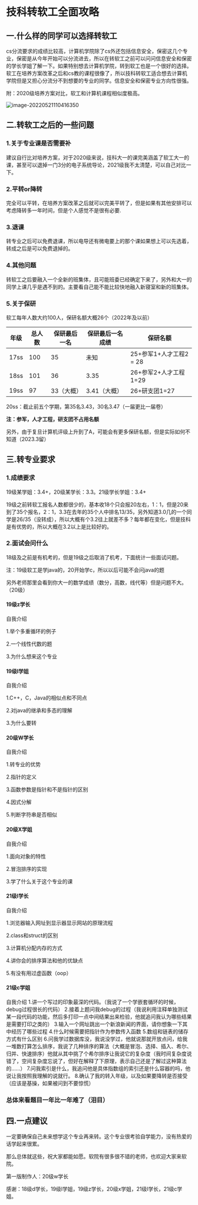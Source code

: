 # 技科转软工全面攻略

## 一.什么样的同学可以选择转软工

cs分流要求的成绩比较高，计算机学院除了cs外还包括信息安全，保密这几个专业，保密是从今年开始可以分流进去，所以在转软工之前可以问问信息安全和保密的学长学姐了解一下。如果特别想去计算机学院，转到软工也是一个很好的选择。软工在培养方案改革之后和cs教的课程很像了，所以技科转软工适合想去计算机学院但是又担心分流分不到想要的专业的同学。信息安全和保密专业方向性很强。

附：2020级培养方案对比，软工和计算机课程相似度极高。

![image-20220521110416350](https://s2.loli.net/2022/05/21/83jYOgraWqmPtwd.png)

## 二.转软工之后的一些问题

### 1.关于专业课是否需要补

建议自行比对培养方案，对于2020级来说，技科大一的课完美涵盖了软工大一的课，甚至可以退掉一门3分的电子系统导论，2021级我不太清楚，可以自己对比一下。

### 2.平转or降转

完全可以平转，在培养方案改革之后就可以完美平转了，但是如果有其他安排可以考虑降转多一年时间，但是个人感觉不是很有必要.

### 3.退课

转专业之后可以免费退课，所以电导还有微电要上的那个课如果想上可以先选着，转成之后是可以免费退掉的。

### 4.其他问题

转软工之后要融入一个全新的班集体，且可能班委已经确定下来了，另外和大一的同学上课几乎是遇不到的。主要看自己能不能比较快地融入新寝室和新的班集体。

### 5.关于保研

软工每年人数大约100人，保研名额大概26个（2022年及以前）

| 年级 | 总人数 | 保研最后一名 | 保研最后一名成绩 | 保研名额                |
| ---- | ------ | ------------ | ---------------- | ----------------------- |
| 17ss | 100    | 35           | 未知             | 25+参军1+人才工程2 = 28 |
| 18ss | 101    | 36           | 3.35             | 26+参军2+人才工程1=29   |
| 19ss | 97     | 33（大概）   | 3.41（大概）     | 26+研支团1=27           |

20ss：截止前五个学期，第35名3.43，30名3.47（一届更比一届卷）

**注：参军，人才工程，研支团不占用名额**

另外，由于复旦计算机评级上升到了A，可能会有更多保研名额，但是实际如何不知道（2023.3留）

## 三.转专业要求

### 1.成绩要求

19级某学姐：3.4+，20级某学长：3.3。21级学长学姐：3.4+

19级之前转软工报名人数都很少的，基本收18个只会报20左右，1：1，但是20来到了35个报名，2：1，3.3在去年的35个人中排名13/35，另外知道3.0几的一个同学是26/35（没转成），所以大概有个3.2往上就差不多？每年都在变化，但是技科是有优势的，所以大概在3.2以上是比较好的。

### 2.面试会问什么

18级及之前是有机考的，但是19级之后取消了机考，下面统计一些面试问题。

注：19级软工是学java的，20开始学c，所以以后可能不会问java的题

另外老师那里会看到你大一的数学成绩（数分，高数，线代等）但是问题不大。（20级）

#### 19级z学长

自我介绍

1.举个多重循环的例子

2.一个线性代数的题

3.为什么想来这个专业

#### 19级l学姐

自我介绍

1.C++，C，Java的相似点和不同点

2.对java的继承和多态的理解

3.为什么要转

#### 20级W学长

自我介绍

1.转专业的优势

2.指针的定义

3.函数参数是指针和不是指针的区别

4.因式分解

5.判断字符串是否相似

#### 20级X学姐

自我介绍

1.面向对象的特性

2.冒泡排序的实现

3.学了什么关于这个专业的课

#### 21级l学长

自我介绍

1.浏览器输入网址到显示器显示网站的原理流程 

2.class和struct的区别

3.计算机分配内存的方式

4.讲你会的排序算法和他的优缺点

5.有没有用过虚函数（oop）

#### 21级c学姐

自我介绍
1.讲一个写过的印象最深的代码。（我说了一个学嵌套循环的时候，debug过程很长的代码）
2.接着上题问我debug的过程（我说利用注释单独测试某一段代码的功能，然后多打印一点中间结果出来检验，他就追问我认为哪些结果是需要打印之类的）
3.输入一个网址跳出一个新浪新闻的界面，请你想象一下其中经历了哪些过程
4.什么时候需要把指针作为参数传入函数
5.数组和链表的储存方式有什么区别
6.问我学过数据库没，我说没学过，他就说那就开放点问，给我一堆数打算怎么排序，我说了几种排序的算法（大概是冒泡、选择、插入、希尔、归并、快速排序）他就从其中挑了个希尔排序让我说它的复杂度（我时间复杂度说错了，空间复杂度忘说了，但好在解释了下原理，表示自己还是了解过这种算法的……）
7.问我索引是什么，我追问他是具体指数组的索引还是什么容器的吗，他说让我按照我理解的说就行。
8.确认了我的转入年级，以及如果要降转是否接受（应该是基操，如果被问到不要惊慌）

### 总体来看题目一年比一年难了（泪目）

## 四.一点建议

一定要确保自己未来想学这个专业再来转。这个专业很考验自学能力，没有热爱的话学起来很累。

那么总体就这些，祝大家都能如愿。软院有很多很不错的老师，也欢迎大家来软院。



第一版制作人：20级w学长

感谢：18级d学长，19级l学姐，19级z学长，20级x学姐，21级l学长，21级c学姐。
